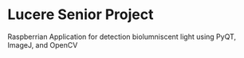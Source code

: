 # Lucere Senior Project
Raspberrian Application for detection biolumniscent light using PyQT, ImageJ, and OpenCV
